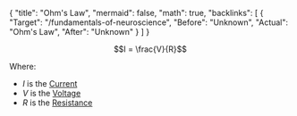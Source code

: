 {
	"title": "Ohm's Law",
	"mermaid": false,
	"math": true,
	"backlinks": [
		{
			"Target": "/fundamentals-of-neuroscience",
			"Before": "Unknown",
			"Actual": "Ohm's Law",
			"After": "Unknown"
		}
	]
}

$$I = \frac{V}{R}$$

Where:

- $I$ is the [Current](/current/)
- $V$ is the [Voltage](/voltage/)
- $R$ is the [Resistance](/resistance/)
